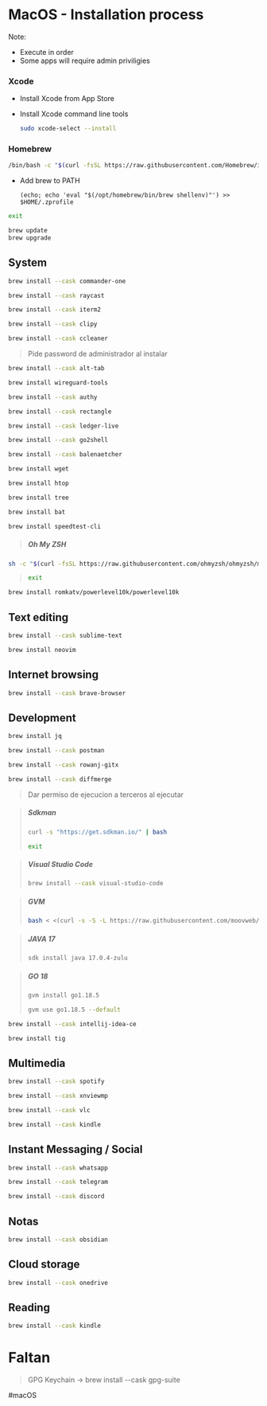 # MacOS - Installation process

Note:

- Execute in order
- Some apps will require admin priviligies

### Xcode

- Install Xcode from App Store

- Install Xcode command line tools
  ```bash
  sudo xcode-select --install
  ```

### Homebrew

```bash
/bin/bash -c "$(curl -fsSL https://raw.githubusercontent.com/Homebrew/install/HEAD/install.sh)"
```

- Add brew to PATH
  ```shell
  (echo; echo 'eval "$(/opt/homebrew/bin/brew shellenv)"') >> $HOME/.zprofile
  ```

```bash
exit
```

```bash
brew update
brew upgrade
```

## System

```bash
brew install --cask commander-one
```

```bash
brew install --cask raycast
```

```bash
brew install --cask iterm2
```

```bash
brew install --cask clipy
```

```bash
brew install --cask ccleaner
```

> Pide password de administrador al instalar

```bash
brew install --cask alt-tab
```

```bash
brew install wireguard-tools
```

```bash
brew install --cask authy
```

```bash
brew install --cask rectangle
```

```bash
brew install --cask ledger-live
```

```bash
brew install --cask go2shell
```

```bash
brew install --cask balenaetcher
```

```bash
brew install wget
```

```bash
brew install htop
```

```bash
brew install tree
```

```bash
brew install bat
```

```bash
brew install speedtest-cli
```

> ##### Oh My ZSH

```bash
sh -c "$(curl -fsSL https://raw.githubusercontent.com/ohmyzsh/ohmyzsh/master/tools/install.sh)"
```

> ```bash
> exit
> ```

```bash
brew install romkatv/powerlevel10k/powerlevel10k
```

## Text editing

```bash
brew install --cask sublime-text
```

```bash
brew install neovim
```

## Internet browsing

```bash
brew install --cask brave-browser
```

## Development

```bash
brew install jq
```

```bash
brew install --cask postman
```

```bash
brew install --cask rowanj-gitx
```

```bash
brew install --cask diffmerge
```

> Dar permiso de ejecucion a terceros al ejecutar

> ##### Sdkman
>
> ```bash
> curl -s "https://get.sdkman.io/" | bash
> ```
>
> ```bash
> exit
> ```

> ##### Visual Studio Code
>
> ```bash
> brew install --cask visual-studio-code
> ```

> ##### GVM
>
> ```bash
> bash < <(curl -s -S -L https://raw.githubusercontent.com/moovweb/gvm/master/binscripts/gvm-installer)
> ```

> ##### JAVA 17
>
> ```bash
> sdk install java 17.0.4-zulu
> ```

> ##### GO 18
>
> ```bash
> gvm install go1.18.5
> ```
>
> ```bash
> gvm use go1.18.5 --default
> ```

```bash
brew install --cask intellij-idea-ce
```

```bash
brew install tig
```

## Multimedia

```bash
brew install --cask spotify
```

```bash
brew install --cask xnviewmp
```

```bash
brew install --cask vlc
```

```bash
brew install --cask kindle
```

## Instant Messaging / Social

```bash
brew install --cask whatsapp
```

```bash
brew install --cask telegram
```

```bash
brew install --cask discord
```

## Notas

```bash
brew install --cask obsidian
```

## Cloud storage

```bash
brew install --cask onedrive
```

## Reading

```bash
brew install --cask kindle
```

# Faltan

> GPG Keychain -> brew install --cask gpg-suite

#macOS


